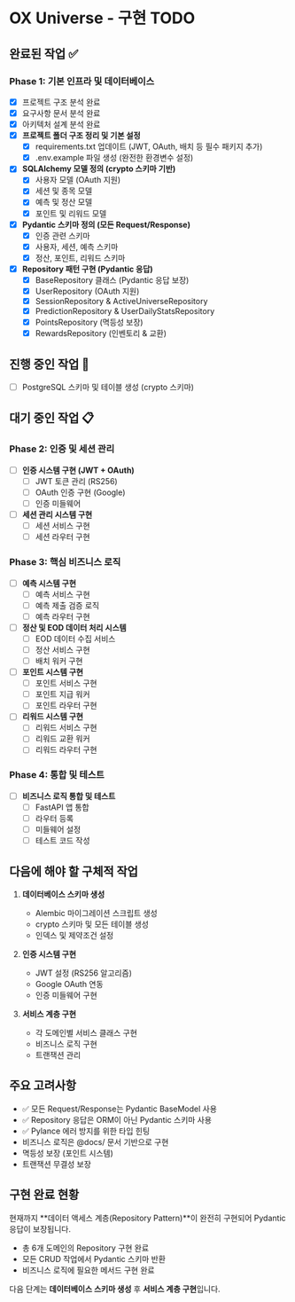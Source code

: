 # OX Universe - 구현 TODO

## 완료된 작업 ✅

### Phase 1: 기본 인프라 및 데이터베이스
- [x] 프로젝트 구조 분석 완료
- [x] 요구사항 문서 분석 완료
- [x] 아키텍처 설계 분석 완료
- [x] **프로젝트 폴더 구조 정리 및 기본 설정**
  - [x] requirements.txt 업데이트 (JWT, OAuth, 배치 등 필수 패키지 추가)
  - [x] .env.example 파일 생성 (완전한 환경변수 설정)
- [x] **SQLAlchemy 모델 정의 (crypto 스키마 기반)**
  - [x] 사용자 모델 (OAuth 지원)
  - [x] 세션 및 종목 모델
  - [x] 예측 및 정산 모델
  - [x] 포인트 및 리워드 모델
- [x] **Pydantic 스키마 정의 (모든 Request/Response)**
  - [x] 인증 관련 스키마
  - [x] 사용자, 세션, 예측 스키마
  - [x] 정산, 포인트, 리워드 스키마
- [x] **Repository 패턴 구현 (Pydantic 응답)**
  - [x] BaseRepository 클래스 (Pydantic 응답 보장)
  - [x] UserRepository (OAuth 지원)
  - [x] SessionRepository & ActiveUniverseRepository
  - [x] PredictionRepository & UserDailyStatsRepository
  - [x] PointsRepository (멱등성 보장)
  - [x] RewardsRepository (인벤토리 & 교환)

## 진행 중인 작업 🚧

- [ ] PostgreSQL 스키마 및 테이블 생성 (crypto 스키마)

## 대기 중인 작업 📋

### Phase 2: 인증 및 세션 관리
- [ ] **인증 시스템 구현 (JWT + OAuth)**
  - [ ] JWT 토큰 관리 (RS256)
  - [ ] OAuth 인증 구현 (Google)
  - [ ] 인증 미들웨어
- [ ] **세션 관리 시스템 구현**
  - [ ] 세션 서비스 구현
  - [ ] 세션 라우터 구현

### Phase 3: 핵심 비즈니스 로직
- [ ] **예측 시스템 구현**
  - [ ] 예측 서비스 구현
  - [ ] 예측 제출 검증 로직
  - [ ] 예측 라우터 구현
- [ ] **정산 및 EOD 데이터 처리 시스템**
  - [ ] EOD 데이터 수집 서비스
  - [ ] 정산 서비스 구현
  - [ ] 배치 워커 구현
- [ ] **포인트 시스템 구현**
  - [ ] 포인트 서비스 구현
  - [ ] 포인트 지급 워커
  - [ ] 포인트 라우터 구현
- [ ] **리워드 시스템 구현**
  - [ ] 리워드 서비스 구현
  - [ ] 리워드 교환 워커
  - [ ] 리워드 라우터 구현

### Phase 4: 통합 및 테스트
- [ ] **비즈니스 로직 통합 및 테스트**
  - [ ] FastAPI 앱 통합
  - [ ] 라우터 등록
  - [ ] 미들웨어 설정
  - [ ] 테스트 코드 작성

## 다음에 해야 할 구체적 작업

1. **데이터베이스 스키마 생성**
   - Alembic 마이그레이션 스크립트 생성
   - crypto 스키마 및 모든 테이블 생성
   - 인덱스 및 제약조건 설정

2. **인증 시스템 구현**
   - JWT 설정 (RS256 알고리즘)
   - Google OAuth 연동
   - 인증 미들웨어 구현

3. **서비스 계층 구현**
   - 각 도메인별 서비스 클래스 구현
   - 비즈니스 로직 구현
   - 트랜잭션 관리

## 주요 고려사항

- ✅ 모든 Request/Response는 Pydantic BaseModel 사용
- ✅ Repository 응답은 ORM이 아닌 Pydantic 스키마 사용
- ✅ Pylance 에러 방지를 위한 타입 힌팅
- 비즈니스 로직은 @docs/ 문서 기반으로 구현
- 멱등성 보장 (포인트 시스템)
- 트랜잭션 무결성 보장

## 구현 완료 현황

현재까지 **데이터 액세스 계층(Repository Pattern)**이 완전히 구현되어 Pydantic 응답이 보장됩니다.
- 총 6개 도메인의 Repository 구현 완료
- 모든 CRUD 작업에서 Pydantic 스키마 반환
- 비즈니스 로직에 필요한 메서드 구현 완료

다음 단계는 **데이터베이스 스키마 생성** 후 **서비스 계층 구현**입니다.
